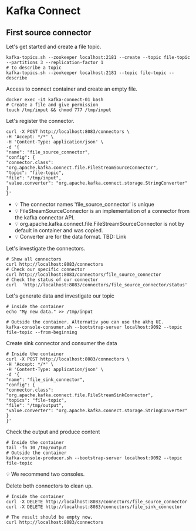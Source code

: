 # Kafka Connect

## First source connector

Let's get started and create a file topic.
```
kafka-topics.sh --zookeeper localhost:2181 --create --topic file-topic --partitions 3 --replication-factor 1
# to describe a topic
kafka-topics.sh --zookeeper localhost:2181 --topic file-topic --describe
```

Access to connect container and create an empty file.

```
docker exec -it kafka-connect-01 bash  
# Create a file and give permission 
touch /tmp/input && chmod 777 /tmp/input
```

Let's register the connector.
```
curl -X POST http://localhost:8083/connectors \
-H 'Accept: */*' \
-H 'Content-Type: application/json' \
-d '{
"name": "file_source_connector",
"config": {
"connector.class": "org.apache.kafka.connect.file.FileStreamSourceConnector",
"topic": "file-topic",
"file": "/tmp/input",
"value.converter": "org.apache.kafka.connect.storage.StringConverter"
}
}'
```
* 💡 The connector names 'file_source_connector' is unique
* 💡 FileStreamSourceConnector is an implementation of a connector from the kafka connector API.
* 💡 org.apache.kafka.connect.file.FileStreamSourceConnector is not by default in container and was copied.
* 💡 Converter are for the data format. TBD: Link

Let's investigate the connectors.
```
# Show all connectors
curl http://localhost:8083/connectors
# Check our specific connector
curl http://localhost:8083/connectors/file_source_connector
# Check the status of our connector
curl  'http://localhost:8083/connectors/file_source_connector/status'
```

Let's generate data and investigate our topic
```
# inside the container
echo "My new data." >> /tmp/input

# Outside the container. Alternativ you can use the akhq UI. 
kafka-console-consumer.sh --bootstrap-server localhost:9092 --topic file-topic --from-beginning
```

Create sink connector and consumer the data

```
# Inside the container
curl -X POST http://localhost:8083/connectors \
-H 'Accept: */*' \
-H 'Content-Type: application/json' \
-d '{
"name": "file_sink_connector",
"config": {
"connector.class": "org.apache.kafka.connect.file.FileStreamSinkConnector",
"topics": "file-topic",
"file": "/tmp/output",
"value.converter": "org.apache.kafka.connect.storage.StringConverter"
}
}' 

```

Check the output and produce content
```
# Inside the container
tail -fn 10 /tmp/output
# Outside the container
kafka-console-producer.sh --bootstrap-server localhost:9092 --topic file-topic
```
💡 We recommend two consoles. 


Delete both connectors to clean up.
```
# Inside the container
curl -X DELETE http://localhost:8083/connectors/file_source_connector
curl -X DELETE http://localhost:8083/connectors/file_sink_connector

# The result should be empty now.
curl http://localhost:8083/connectors
```

